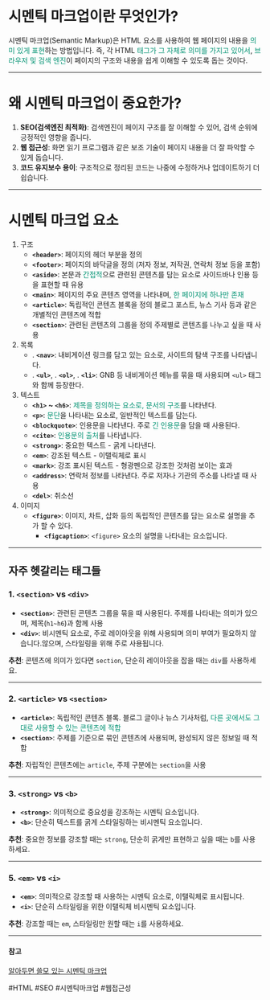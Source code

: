 
# 시멘틱 마크업이란 무엇인가?
시멘틱 마크업(Semantic Markup)은 HTML 요소를 사용하여 웹 페이지의 내용을 <font color="#009272">의미 있게 표현</font>하는 방법입니다. 즉, 각 HTML <font color="#009272">태그가 그 자체로 의미를 가지고 있어서</font>, <font color="#009272">브라우저 및 검색 엔진</font>이 페이지의 구조와 내용을 쉽게 이해할 수 있도록 돕는 것이다.

---
# 왜 시멘틱 마크업이 중요한가?
1. **SEO(검색엔진 최적화)**: 검색엔진이 페이지 구조를 잘 이해할 수 있어, 검색 순위에 긍정적인 영향을 줍니다.
2. **웹 접근성**: 화면 읽기 프로그램과 같은 보조 기술이 페이지 내용을 더 잘 파악할 수 있게 돕습니다.
3. **코드 유지보수 용이**: 구조적으로 정리된 코드는 나중에 수정하거나 업데이트하기 더 쉽습니다.
---
# 시멘틱 마크업 요소

1. 구조
	- **`<header>`**: 페이지의 헤더 부분을 정의
	- **`<footer>`**: 페이지의 바닥글을 정의 (저자 정보, 저작권, 연락처 정보 등을 포함)
	- **`<aside>`**: 본문과 <font color="#009272">간접적</font>으로 관련된 콘텐츠를 담는 요소로 사이드바나 인용 등을 표현할 때 유용
	- **`<main>`**: 페이지의 주요 콘텐츠 영역을 나타내며, <font color="#009272">한 페이지에 하나만 존재</font>
	- **`<article>`**: 독립적인 콘텐츠 블록을 정의
		블로그 포스트, 뉴스 기사 등과 같은 개별적인 콘텐츠에 적합
	 - **`<section>`**: 관련된 콘텐츠의 그룹을 정의
		주제별로 콘텐츠를 나누고 싶을 때 사용
2. 목록
	- . **`<nav>`**: 내비게이션 링크를 담고 있는 요소로, 사이트의 탐색 구조를 나타냅니다.
	- . **`<ul>`**, . **`<ol>`**, . **`<li>`**: GNB 등 내비게이션 메뉴를 묶을 때 사용되며 `<ul>` 태그와 함께 등장한다.
3. 텍스트 
	- **`<h1>` ~ `<h6>`**: <font color="#009272">제목을 정의하는 요소로, 문서의 구조</font>를 나타낸다.
	- **`<p>`**: <font color="#009272">문단</font>을 나타내는 요소로, 일반적인 텍스트를 담는다.
	- **`<blockquote>`**: 인용문을 나타낸다. 주로<font color="#009272"> 긴 인용문</font>을 담을 때 사용된다.
	- **`<cite>`**: <font color="#009272">인용문의 출처</font>를 나타냅니다.
	- **`<strong>`**: 중요한 텍스트 - 굵게 나타낸다.
	- **`<em>`**: 강조된 텍스트 - 이탤릭체로 표시
	- **`<mark>`**: 강조 표시된 텍스트 - 형광펜으로 강조한 것처럼 보이는 효과
	- **`<address>`**: 연락처 정보를 나타낸다. 주로 저자나 기관의 주소를 나타낼 때 사용
	- **`<del>`**: 취소선
1. 이미지 
	- **`<figure>`**: 이미지, 차트, 삽화 등의 독립적인 콘텐츠를 담는 요소로 설명을 추가 할 수 있다.
		- **`<figcaption>`**: `<figure>` 요소의 설명을 나타내는 요소입니다.

---
## 자주 헷갈리는 태그들

### 1. **`<section>` vs `<div>`**

- **`<section>`**: 관련된 콘텐츠 그룹을 묶을 때 사용된다. 주제를 나타내는 의미가 있으며,  제목(`h1~h6`)과 함께 사용
- **`<div>`**: 비시멘틱 요소로, 주로 레이아웃을 위해 사용되며 의미 부여가 필요하지 않습니다.않으며, 스타일링을 위해 주로 사용됩니다.

**추천**: 콘텐츠에 의미가 있다면 `section`, 단순히 레이아웃을 잡을 때는 `div`를 사용하세요.
****
### 2. **`<article>` vs `<section>`**

- **`<article>`**: 독립적인 콘텐츠 블록. 블로그 글이나 뉴스 기사처럼, <font color="#009272">다른 곳에서도 그대로 사용할 수 있는 콘텐츠에 적합</font>
- **`<section>`**: 주제를 기준으로 묶인 콘텐츠에 사용되며, 완성되지 않은 정보일 때 적합

**추천**: 자립적인 콘텐츠에는 `article`, 주제 구분에는 `section`을 사용
***
### 3. **`<strong>` vs `<b>`**

- **`<strong>`**: 의미적으로 중요성을 강조하는 시멘틱 요소입니다.
- **`<b>`**: 단순히 텍스트를 굵게 스타일링하는 비시멘틱 요소입니다.

**추천**: 중요한 정보를 강조할 때는 `strong`, 단순히 굵게만 표현하고 싶을 때는 `b`를 사용하세요.
***
### 5. **`<em>` vs `<i>`**

- **`<em>`**: 의미적으로 강조할 때 사용하는 시멘틱 요소로, 이탤릭체로 표시됩니다.
- **`<i>`**: 단순히 스타일링을 위한 이탤릭체 비시멘틱 요소입니다.

**추천**: 강조할 때는 `em`, 스타일링만 원할 때는 `i`를 사용하세요.
***
#### 참고
[알아두면 쓸모 있는 시멘틱 마크업](https://brunch.co.kr/@tigrisdesign/7)

#HTML #SEO #시멘틱마크업 #웹접근성 